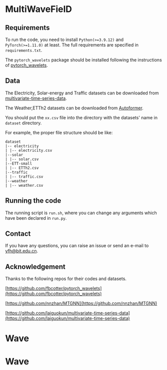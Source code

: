 # MultiWaveFielD


## Requirements

To run the code, you need to install `Python(>=3.9.12)` and `PyTorch(>=1.11.0)` at least. The full requirements are specified in `requirements.txt`.

The `pytorch_wavelets` package should be installed following the instructions of [pytorch_wavelets](https://github.com/fbcotter/pytorch_wavelets).

## Data

The Electricity, Solar-energy and Traffic datasets can be downloaded from [multivariate-time-series-data](https://github.com/laiguokun/multivariate-time-series-data).

The Weather,ETTh2 datasets can be downloaded from [Autoformer](https://github.com/thuml/Autoformer).

You should put the `xx.csv` file into the directory with the datasets' name in `dataset` directory.

For example, the proper file structure should be like:
```
dataset
|-- electricity
| |-- electricity.csv
|--solar
| |-- solar.csv
|--ETT-small
| |-- ETTh2.csv
|--traffic
| |-- traffic.csv
|--weather
| |-- weather.csv
```

## Running the code

The running script is `run.sh`, where you can change any arguments which have been declared in `run.py`.

## Contact

If you have any questions, you can raise an issue or send an e-mail to yfh@bit.edu.cn.

## Acknowledgement

Thanks to the following repos for their codes and datasets.

[https://github.com/fbcotter/pytorch_wavelets](https://github.com/fbcotter/pytorch_wavelets)

[https://github.com/nnzhan/MTGNN](https://github.com/nnzhan/MTGNN)

[https://github.com/laiguokun/multivariate-time-series-data](https://github.com/laiguokun/multivariate-time-series-data)


# Wave
# Wave
